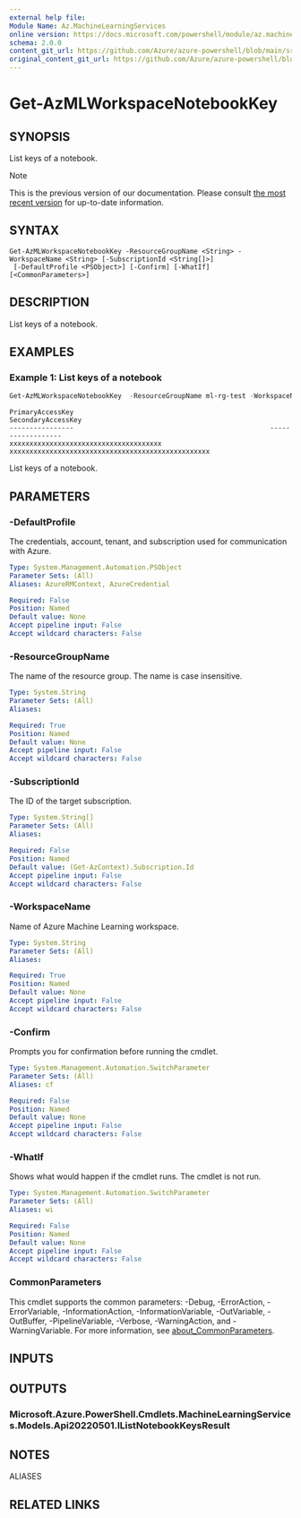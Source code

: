 ```yaml
---
external help file: 
Module Name: Az.MachineLearningServices
online version: https://docs.microsoft.com/powershell/module/az.machinelearningservices/get-azmlworkspacenotebookkey
schema: 2.0.0
content_git_url: https://github.com/Azure/azure-powershell/blob/main/src/MachineLearningServices/help/Get-AzMLWorkspaceNotebookKey.md
original_content_git_url: https://github.com/Azure/azure-powershell/blob/main/src/MachineLearningServices/help/Get-AzMLWorkspaceNotebookKey.md
---
```


# Get-AzMLWorkspaceNotebookKey

## SYNOPSIS
List keys of a notebook.

> [!NOTE]
>This is the previous version of our documentation. Please consult [the most recent version](/powershell/module/az.machinelearningservices/get-azmlworkspacenotebookkey) for up-to-date information.

## SYNTAX

```
Get-AzMLWorkspaceNotebookKey -ResourceGroupName <String> -WorkspaceName <String> [-SubscriptionId <String[]>]
 [-DefaultProfile <PSObject>] [-Confirm] [-WhatIf] [<CommonParameters>]
```

## DESCRIPTION
List keys of a notebook.

## EXAMPLES

### Example 1: List keys of a notebook
```powershell
Get-AzMLWorkspaceNotebookKey  -ResourceGroupName ml-rg-test -WorkspaceName mlworkspace-cli01
```

```output
PrimaryAccessKey                                                 SecondaryAccessKey
----------------                                                 ------------------
xxxxxxxxxxxxxxxxxxxxxxxxxxxxxxxxxxxxxx xxxxxxxxxxxxxxxxxxxxxxxxxxxxxxxxxxxxxxxxxxxxxxxxxx
```

List keys of a notebook.

## PARAMETERS

### -DefaultProfile
The credentials, account, tenant, and subscription used for communication with Azure.

```yaml
Type: System.Management.Automation.PSObject
Parameter Sets: (All)
Aliases: AzureRMContext, AzureCredential

Required: False
Position: Named
Default value: None
Accept pipeline input: False
Accept wildcard characters: False
```

### -ResourceGroupName
The name of the resource group.
The name is case insensitive.

```yaml
Type: System.String
Parameter Sets: (All)
Aliases:

Required: True
Position: Named
Default value: None
Accept pipeline input: False
Accept wildcard characters: False
```

### -SubscriptionId
The ID of the target subscription.

```yaml
Type: System.String[]
Parameter Sets: (All)
Aliases:

Required: False
Position: Named
Default value: (Get-AzContext).Subscription.Id
Accept pipeline input: False
Accept wildcard characters: False
```

### -WorkspaceName
Name of Azure Machine Learning workspace.

```yaml
Type: System.String
Parameter Sets: (All)
Aliases:

Required: True
Position: Named
Default value: None
Accept pipeline input: False
Accept wildcard characters: False
```

### -Confirm
Prompts you for confirmation before running the cmdlet.

```yaml
Type: System.Management.Automation.SwitchParameter
Parameter Sets: (All)
Aliases: cf

Required: False
Position: Named
Default value: None
Accept pipeline input: False
Accept wildcard characters: False
```

### -WhatIf
Shows what would happen if the cmdlet runs.
The cmdlet is not run.

```yaml
Type: System.Management.Automation.SwitchParameter
Parameter Sets: (All)
Aliases: wi

Required: False
Position: Named
Default value: None
Accept pipeline input: False
Accept wildcard characters: False
```

### CommonParameters
This cmdlet supports the common parameters: -Debug, -ErrorAction, -ErrorVariable, -InformationAction, -InformationVariable, -OutVariable, -OutBuffer, -PipelineVariable, -Verbose, -WarningAction, and -WarningVariable. For more information, see [about_CommonParameters](http://go.microsoft.com/fwlink/?LinkID=113216).

## INPUTS

## OUTPUTS

### Microsoft.Azure.PowerShell.Cmdlets.MachineLearningServices.Models.Api20220501.IListNotebookKeysResult

## NOTES

ALIASES

## RELATED LINKS

